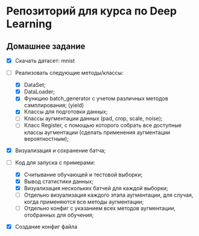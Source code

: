 Репозиторий для курса по Deep Learning
========================
Домашнее задание
-------------------------
* [x] Скачать датасет: mnist
* [ ] Реализовать следующие методы/классы:
    + [x] DataSet;
    + [x] DataLoader;
    + [x] Функцию batch_generator с учетом различных методов сэмплирования; (yield)
    + [x] Классы для подготовки данных;
    + [ ] Классы аугментации данных (pad, crop, scale, noise);
    + [ ] Класс Register, с помощью которого собрать все доступные классы аугментации (сделать применения аугментации
вероятностным);
* [x] Визуализация и сохранение батча; 
* [ ] Код для запуска с примерами:
    + [x] Считывание обучающей и тестовой выборки;
    + [x] Вывод статистики данных;
    + [x] Визуализация нескольких батчей для каждой выборки;
    + [ ] Отдельно визуализация каждого этапа аугментации, для случая, когда применяются все методы аугментации;
    + [ ] Отдельно конфиг с указанием всех методов аугментации, отобранных для обучения;
* [x] Создание конфиг файла

